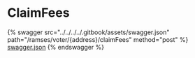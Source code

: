 # ClaimFees

{% swagger src="../../../../.gitbook/assets/swagger.json" path="/ramses/voter/{address}/claimFees" method="post" %}
[swagger.json](../../../../.gitbook/assets/swagger.json)
{% endswagger %}
